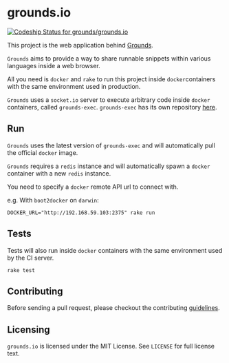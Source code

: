 # grounds.io
[ ![Codeship Status for grounds/grounds.io](https://codeship.io/projects/ad989680-2460-0132-1117-12e55c6fdf6c/status)](https://codeship.io/projects/36826)

This project is the web application behind [Grounds](http://beta.42grounds.io).

`Grounds` aims to provide a way to share runnable snippets within various languages inside a web browser.

All you need is `docker` and `rake` to run this project inside
`docker`containers with the same environment used in production.

`Grounds` uses a `socket.io` server to execute arbitrary code inside `docker` containers, called `grounds-exec`. `grounds-exec` has its own repository
[here](https://github.com/grounds/grounds-exec).

## Run

`Grounds` uses the latest version of `grounds-exec` and will automatically
pull the official `docker` image.

`Grounds` requires a `redis` instance and will automatically spawn a `docker`
container with a new `redis` instance.

You need to specify a `docker` remote API url to connect with.

e.g. With `boot2docker` on `darwin`:

    DOCKER_URL="http://192.168.59.103:2375" rake run

## Tests

Tests will also run inside `docker` containers with the same environment
used by the CI server.

    rake test

## Contributing

Before sending a pull request, please checkout the contributing
[guidelines](https://github.com/grounds/grounds-exec/blob/master/docs/CONTRIBUTING.md).

## Licensing

`grounds.io` is licensed under the MIT License. See `LICENSE` for full license
text.
